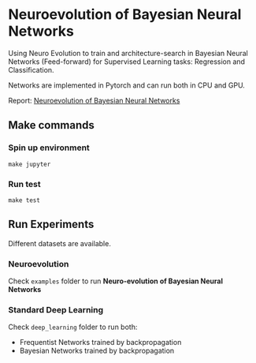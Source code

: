 # Neuroevolution of Bayesian Neural Networks
Using Neuro Evolution to train and architecture-search in Bayesian Neural Networks (Feed-forward) for Supervised Learning tasks: 
Regression and Classification.

Networks are implemented in Pytorch and can run both in CPU and GPU. 

Report: [Neuroevolution of Bayesian Neural Networks](https://drive.google.com/uc?export=download&id=1xzyNo3zV1S15pJVzX9z-JlMt2JXB8JBS)


## Make commands

### Spin up environment

`make jupyter`

### Run test

`make test`

## Run Experiments
Different datasets are available.

### Neuroevolution
Check `examples` folder to run **Neuro-evolution of Bayesian Neural Networks**

### Standard Deep Learning

Check `deep_learning` folder to run both:
* Frequentist Networks trained by backpropagation
* Bayesian Networks trained by backpropagation
